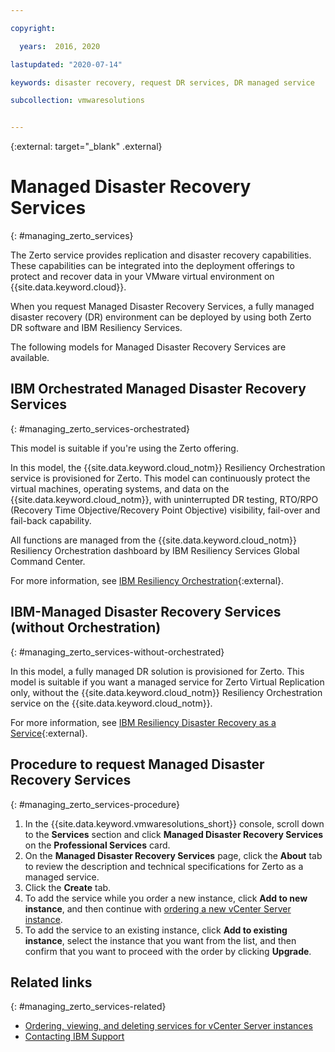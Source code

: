 ```yaml
---

copyright:

  years:  2016, 2020

lastupdated: "2020-07-14"

keywords: disaster recovery, request DR services, DR managed service

subcollection: vmwaresolutions


---
```


{:external: target="_blank" .external}

# Managed Disaster Recovery Services
{: #managing_zerto_services}

The Zerto service provides replication and disaster recovery capabilities. These capabilities can be integrated into the deployment offerings to protect and recover data in your VMware virtual environment on {{site.data.keyword.cloud}}.

When you request Managed Disaster Recovery Services, a fully managed disaster recovery (DR) environment can be deployed by using both Zerto DR software and IBM Resiliency Services.

The following models for Managed Disaster Recovery Services are available.

## IBM Orchestrated Managed Disaster Recovery Services
{: #managing_zerto_services-orchestrated}

This model is suitable if you're using the Zerto offering.

In this model, the {{site.data.keyword.cloud_notm}} Resiliency Orchestration service is provisioned for Zerto. This model can continuously protect the virtual machines, operating systems, and data on the {{site.data.keyword.cloud_notm}}, with uninterrupted DR testing, RTO/RPO (Recovery Time Objective/Recovery Point Objective) visibility, fail-over and fail-back capability.

All functions are managed from the {{site.data.keyword.cloud_notm}} Resiliency Orchestration dashboard by IBM Resiliency Services Global Command Center.

For more information, see [IBM Resiliency Orchestration](https://www.ibm.com/us-en/marketplace/disaster-recovery-orchestration){:external}.

## IBM-Managed Disaster Recovery Services (without Orchestration)
{: #managing_zerto_services-without-orchestrated}

In this model, a fully managed DR solution is provisioned for Zerto. This model is suitable if you want a managed service for Zerto Virtual Replication only, without the {{site.data.keyword.cloud_notm}} Resiliency Orchestration service on the {{site.data.keyword.cloud_notm}}.

For more information, see [IBM Resiliency Disaster Recovery as a Service](https://www.ibm.com/us-en/marketplace/disaster-recovery-as-a-service#product-header-top){:external}.

## Procedure to request Managed Disaster Recovery Services
{: #managing_zerto_services-procedure}

1. In the {{site.data.keyword.vmwaresolutions_short}} console, scroll down to the **Services** section and click **Managed Disaster Recovery Services** on the **Professional Services** card.
2. On the **Managed Disaster Recovery Services** page, click the **About** tab to review the description and technical specifications for Zerto as a managed service.
3. Click the **Create** tab.
4. To add the service while you order a new instance, click **Add to new instance**, and then continue with [ordering a new vCenter Server instance](/docs/vmwaresolutions?topic=vmwaresolutions-vc_orderinginstance).
5. To add the service to an existing instance, click **Add to existing instance**, select the instance that you want from the list, and then confirm that you want to proceed with the order by clicking **Upgrade**.

## Related links
{: #managing_zerto_services-related}

* [Ordering, viewing, and deleting services for vCenter Server instances](/docs/vmwaresolutions?topic=vmwaresolutions-vc_addingremovingservices)
* [Contacting IBM Support](/docs/vmwaresolutions?topic=vmwaresolutions-trbl_support)
